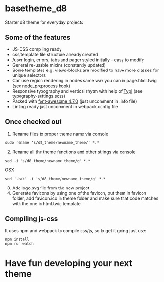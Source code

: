 # basetheme_d8
Starter d8 theme for everyday projects

## Some of the features
+ JS-CSS compiling ready
+ css/template file structure already created
+ /user login, errors, tabs and pager styled initially - easy to modify
+ General re-usable mixins (constantly updated)
+ Some templates e.g. views-blocks are modified to have more classes for unique selectors
+ Can use region rendering in nodes same way you can in page.html.twig (see node_preprocess hook)
+ Responsive typography and vertical rhytm with help of [Typi](https://github.com/zellwk/typi) (see typography-settings.scss)
+ Packed with [font-awesome 4.7.0](http://fontawesome.io/) (just uncomment in .info file)
+ Linting ready just uncomment in webpack.config file 



## Once checked out
1. Rename files to proper theme name via console
```
sudo rename 's/d8_theme/newname_theme/' *.*
```
2. Rename all the theme functions and other strings via console
```
sed -i 's/d8_theme/newname_theme/g' *.*
```
OSX
```
sed '.bak' -i 's/d8_theme/newname_theme/g' *.*
```
3. Add logo.svg file from the new project
4. Generate favicons by using one of the favicon, put them in favicon folder, add favicon.ico in theme folder and make sure that code matches with the one in html.twig template

## Compiling js-css
It uses npm and webpack to compile css/js, so to get it going just use:
```
npm install
npm run watch
```

# Have fun developing your next theme
